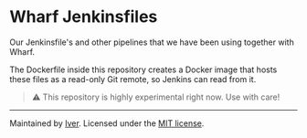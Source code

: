 # Wharf Jenkinsfiles

Our Jenkinsfile's and other pipelines that we have been using together with
Wharf.

The Dockerfile inside this repository creates a Docker image that hosts these
files as a read-only Git remote, so Jenkins can read from it.

> :warning: This repository is highly experimental right now. Use with care!

---

Maintained by [Iver](https://www.iver.com/en).
Licensed under the [MIT license](./LICENSE).

